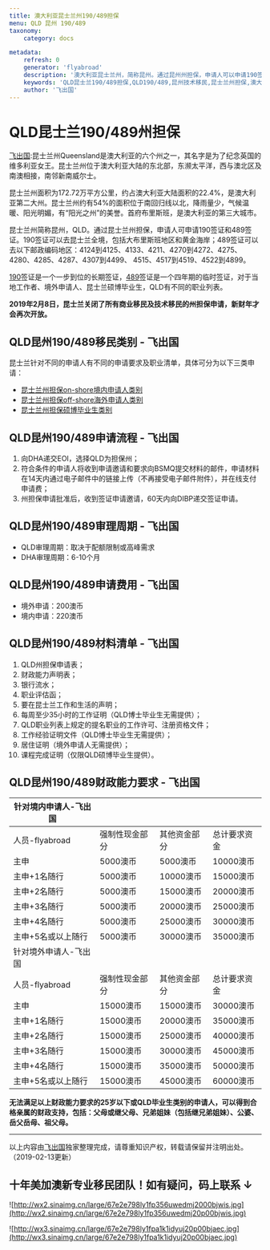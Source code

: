 ```yaml
---
title: 澳大利亚昆士兰州190/489担保
menu: QLD 昆州 190/489
taxonomy:
    category: docs

metadata:
    refresh: 0
    generator: 'flyabroad'
    description: '澳大利亚昆士兰州，简称昆州。通过昆州州担保，申请人可以申请190签证和489签证。190签证可以去昆州全境，489签证为临时签证，可以在除大布里斯班地区和黄金海岸之外的偏远地区工作生活4年。'
    keywords: 'QLD昆士兰190/489担保,QLD190/489,昆州技术移民,昆士兰州担保,澳大利亚昆士兰州190/489'
    author: '飞出国'
---
```

# QLD昆士兰190/489州担保

[飞出国](/home):昆士兰州Queensland是澳大利亚的六个州之一，其名字是为了纪念英国的维多利亚女王。昆士兰州位于澳大利亚大陆的东北部，东濒太平洋，西与澳北区及南澳相接，南邻新南威尔士。

昆士兰州面积为172.72万平方公里，约占澳大利亚大陆面积的22.4%，是澳大利亚第二大州。昆士兰州约有54%的面积位于南回归线以北，降雨量少，气候温暖、阳光明媚，有“阳光之州”的美誉。首府布里斯班，是澳大利亚的第三大城市。

昆士兰州简称昆州，QLD。通过昆士兰州担保，申请人可申请190签证和489签证。190签证可以去昆士兰全境，包括大布里斯班地区和黄金海岸；489签证可以去以下邮政编码地区：4124到4125、4133、4211、4270到4272、4275、4280、4285、4287、4307到4499、 4515、4517到4519、4522到4899。

[190]签证是一个一步到位的长期签证，[489]签证是一个四年期的临时签证，对于当地工作者、境外申请人、昆士兰硕博毕业生，QLD有不同的职业列表。

**2019年2月8日，昆士兰关闭了所有商业移民及技术移民的州担保申请，新财年才会再次开放。**

## QLD昆州190/489移民类别 - 飞出国

昆士兰针对不同的申请人有不同的申请要求及职业清单，具体可分为以下三类申请：

* [昆士兰州担保on-shore境内申请人类别](/au/qld/QLD-onshore)
* [昆士兰州担保off-shore海外申请人类别](/au/qld/QLD-offshore)
* [昆士兰州担保硕博毕业生类别](/au/qld/QLD-master-PHD)

## QLD昆州190/489申请流程 - 飞出国

1. 向DHA递交EOI，选择QLD为担保州；
2. 符合条件的申请人将收到申请邀请和要求向BSMQ提交材料的邮件，申请材料在14天内通过电子邮件中的链接上传（不再接受电子邮件附件），并在线支付申请费；
3. 州担保申请批准后，收到签证申请邀请，60天内向DIBP递交签证申请。

## QLD昆州190/489审理周期 - 飞出国

* QLD审理周期：取决于配额限制或高峰需求
* DHA审理周期：6-10个月

## QLD昆州190/489申请费用 - 飞出国

* 境外申请：200澳币
* 境内申请：220澳币

## QLD昆州190/489材料清单 - 飞出国

1. QLD州担保申请表；
2. 财政能力声明表；
3. 银行流水；
4. 职业评估函；
5. 要在昆士兰工作和生活的声明；
6. 每周至少35小时的工作证明（QLD博士毕业生无需提供）；
7. QLD职业列表上规定的提名职业的工作许可、注册资格文件；
8. 工作经验证明文件（QLD博士毕业生无需提供）；
9. 居住证明（境外申请人无需提供）；
10. 课程完成证明（仅限QLD硕博毕业生提供）。

## QLD昆州190/489财政能力要求 - 飞出国

针对境内申请人-飞出国 |  |  |  |
------- | ------- | ------- | -------
人员-flyabroad | 强制性现金部分 | 其他资金部分 | 总计要求资金
主申 | 5000澳币 | 5000澳币 | 10000澳币
主申+1名随行 | 5000澳币 | 10000澳币 | 15000澳币
主申+2名随行 | 5000澳币 | 15000澳币 | 20000澳币
主申+3名随行 | 5000澳币 | 20000澳币 | 25000澳币
主申+4名随行 | 5000澳币 | 25000澳币 | 30000澳币
主申+5名或以上随行 | 5000澳币 | 30000澳币 | 35000澳币
针对境外申请人-飞出国 |  |  |  |
人员-flyabroad | 强制性现金部分 | 其他资金部分 | 总计要求资金
主申 | 15000澳币 | 15000澳币 | 30000澳币
主申+1名随行 | 15000澳币 | 20000澳币 | 35000澳币
主申+2名随行 | 15000澳币 | 25000澳币 | 40000澳币
主申+3名随行 | 15000澳币 | 30000澳币 | 45000澳币
主申+4名随行 | 15000澳币 | 35000澳币 | 50000澳币
主申+5名或以上随行 | 15000澳币 | 45000澳币 | 60000澳币

**无法满足以上财政能力要求的25岁以下或QLD毕业生类别的申请人，可以得到合格亲属的财政支持，包括：父母或继父母、兄弟姐妹（包括继兄弟姐妹）、公婆、岳父岳母、祖父母。**

-----

以上内容由[飞出国](http://www.flyabroad.hk/)独家整理完成，请尊重知识产权，转载请保留并注明出处。（2019-02-13更新）

## 十年美加澳新专业移民团队！如有疑问，码上联系 ↓ ##

![http://wx2.sinaimg.cn/large/67e2e798ly1fp356uwedmj2000bjwis.jpg](http://wx2.sinaimg.cn/large/67e2e798ly1fp356uwedmj20p00bjwis.jpg)

![http://wx3.sinaimg.cn/large/67e2e798ly1fpa1k1idyuj20p00bjaec.jpg](http://wx3.sinaimg.cn/large/67e2e798ly1fpa1k1idyuj20p00bjaec.jpg)


[Competent]:/au/skilledselect/english-requirement
[190]:/au/skilled/190
[489]:/au/skilled/489
[133111]: http://bbs.fcgvisa.com/t/fcg/1014?target=blank
[224111]: http://bbs.fcgvisa.com/t/fcg/921?target=blank
[224112]: http://bbs.fcgvisa.com/t/fcg/922?target=blank
[224113]: http://bbs.fcgvisa.com/t/fcg/923?target=blank
[225311]: http://bbs.fcgvisa.com/t/fcg/961?target=blank
[232212]: http://bbs.fcgvisa.com/t/fcg/979?target=blank
[232511]: http://bbs.fcgvisa.com/t/fcg/990?target=blank
[233211]: http://bbs.fcgvisa.com/t/fcg/996?target=blank
[233212]: http://bbs.fcgvisa.com/t/fcg/997?target=blank
[233213]: http://bbs.fcgvisa.com/t/fcg/999?target=blank
[233214]: http://bbs.fcgvisa.com/t/fcg/1000?target=blank
[233215]: http://bbs.fcgvisa.com/t/fcg/1001?target=blank
[233311]: http://bbs.fcgvisa.com/t/fcg/1005?target=blank
[233512]: http://bbs.fcgvisa.com/t/fcg/1008?target=blank
[233611]: http://bbs.fcgvisa.com/t/fcg/1010?target=blank
[233911]: http://bbs.fcgvisa.com/t/fcg/1016?target=blank
[233912]: http://bbs.fcgvisa.com/t/fcg/1017?target=blank
[233913]: http://bbs.fcgvisa.com/t/fcg/1018?target=blank
[233914]: http://bbs.fcgvisa.com/t/fcg/1019?target=blank
[233915]: http://bbs.fcgvisa.com/t/fcg/1020?target=blank
[233999]: http://bbs.fcgvisa.com/t/fcg/1022?target=blank
[234711]: http://bbs.fcgvisa.com/t/fcg/1046?target=blank
[251211]: http://bbs.fcgvisa.com/t/fcg/1469?target=blank
[251212]: http://bbs.fcgvisa.com/t/fcg/1468?target=blank
[251213]: http://bbs.fcgvisa.com/t/fcg/1467?target=blank
[251214]: http://bbs.fcgvisa.com/t/fcg/1466?target=blank
[251411]: http://bbs.fcgvisa.com/t/fcg/1463?target=blank
[251511]: http://bbs.fcgvisa.com/t/fcg/1461?target=blank
[251513]: http://bbs.fcgvisa.com/t/fcg/1459?target=blank
[251911]: http://bbs.fcgvisa.com/t/fcg/1458?target=blank
[251912]: http://bbs.fcgvisa.com/t/fcg/1457?target=blank
[252311]: http://bbs.fcgvisa.com/t/fcg/1447?target=blank
[252312]: http://bbs.fcgvisa.com/t/fcg/1446?target=blank
[252411]: http://bbs.fcgvisa.com/t/fcg/1445?target=blank
[252511]: http://bbs.fcgvisa.com/t/fcg/1444?target=blank
[252611]: http://bbs.fcgvisa.com/t/fcg/1443?target=blank
[253111]: http://bbs.fcgvisa.com/t/fcg/1435?target=blank
[253112]: http://bbs.fcgvisa.com/t/fcg/1434?target=blank
[253211]: http://bbs.fcgvisa.com/t/fcg/1432?target=blank
[253311]: http://bbs.fcgvisa.com/t/fcg/1431?target=blank
[253312]: http://bbs.fcgvisa.com/t/fcg/1430?target=blank
[253313]: http://bbs.fcgvisa.com/t/fcg/1429?target=blank
[253314]: http://bbs.fcgvisa.com/t/fcg/1428?target=blank
[253315]: http://bbs.fcgvisa.com/t/fcg/1427?target=blank
[253316]: http://bbs.fcgvisa.com/t/fcg/1426?target=blank
[253317]: http://bbs.fcgvisa.com/t/fcg/1425?target=blank
[253318]: http://bbs.fcgvisa.com/t/fcg/1424?target=blank
[253321]: http://bbs.fcgvisa.com/t/fcg/1423?target=blank
[253322]: http://bbs.fcgvisa.com/t/fcg/1422?target=blank
[253323]: http://bbs.fcgvisa.com/t/fcg/1421?target=blank
[253324]: http://bbs.fcgvisa.com/t/fcg/1420?target=blank
[253399]: http://bbs.fcgvisa.com/t/fcg/1419?target=blank
[253411]: http://bbs.fcgvisa.com/t/fcg/1418?target=blank
[253511]: http://bbs.fcgvisa.com/t/fcg/1416?target=blank
[253915]: http://bbs.fcgvisa.com/t/fcg/1391?target=blank
[253917]: http://bbs.fcgvisa.com/t/fcg/1388?target=blank
[254111]: http://bbs.fcgvisa.com/t/fcg/1379?target=blank
[254411]: http://bbs.fcgvisa.com/t/fcg/1364?target=blank
[254412]: http://bbs.fcgvisa.com/t/fcg/1360?target=blank
[254413]: http://bbs.fcgvisa.com/t/fcg/1357?target=blank
[254414]: http://bbs.fcgvisa.com/t/fcg/1354?target=blank
[254415]: http://bbs.fcgvisa.com/t/fcg/1308?target=blank
[254416]: http://bbs.fcgvisa.com/t/fcg/1307?target=blank
[254418]: http://bbs.fcgvisa.com/t/fcg/1304?target=blank
[254421]: http://bbs.fcgvisa.com/t/fcg/1302?target=blank
[254422]: http://bbs.fcgvisa.com/t/fcg/1300?target=blank
[254423]: http://bbs.fcgvisa.com/t/fcg/1299?target=blank
[254424]: http://bbs.fcgvisa.com/t/fcg/1298?target=blank
[254425]: http://bbs.fcgvisa.com/t/fcg/1297?target=blank
[254499]: http://bbs.fcgvisa.com/t/fcg/1296?target=blank
[261111]: http://bbs.fcgvisa.com/t/fcg/1268?target=blank
[261112]: http://bbs.fcgvisa.com/t/fcg/1269?target=blank
[261211]: http://bbs.fcgvisa.com/t/fcg/1270?target=blank
[261311]: http://bbs.fcgvisa.com/t/fcg/1272?target=blank
[261312]: http://bbs.fcgvisa.com/t/fcg/1273?target=blank
[261313]: http://bbs.fcgvisa.com/t/fcg/1274?target=blank
[261314]: http://bbs.fcgvisa.com/t/fcg/1275?target=blank
[261399]: http://bbs.fcgvisa.com/t/fcg/1276?target=blank
[262112]: http://bbs.fcgvisa.com/t/fcg/1278?target=blank
[263211]: http://bbs.fcgvisa.com/t/fcg/1283?target=blank
[263212]: http://bbs.fcgvisa.com/t/fcg/1284?target=blank
[263213]: http://bbs.fcgvisa.com/t/fcg/1285?target=blank
[271311]: http://bbs.fcgvisa.com/t/fcg/1121?target=blank
[272412]: http://bbs.fcgvisa.com/t/fcg/1135?target=blank
[272499]: http://bbs.fcgvisa.com/t/fcg/1138?target=blank
[272511]: http://bbs.fcgvisa.com/t/fcg/1139?target=blank
[272612]: http://bbs.fcgvisa.com/t/fcg/1141?target=blank
[272613]: http://bbs.fcgvisa.com/t/fcg/1142?target=blank
[312111]: http://bbs.fcgvisa.com/t/fcg/1170?target=blank
[312112]: http://bbs.fcgvisa.com/t/fcg/1171?target=blank
[312113]: http://bbs.fcgvisa.com/t/fcg/1172?target=blank
[312199]: http://bbs.fcgvisa.com/t/fcg/1176?target=blank
[313111]: http://bbs.fcgvisa.com/t/fcg/1192?target=blank
[313112]: http://bbs.fcgvisa.com/t/fcg/1193?target=blank
[313113]: http://bbs.fcgvisa.com/t/fcg/1194?target=blank
[321111]: http://bbs.fcgvisa.com/t/fcg/1200?target=blank
[321211]: http://bbs.fcgvisa.com/t/fcg/1201?target=blank
[321212]: http://bbs.fcgvisa.com/t/fcg/1202?target=blank
[321213]: http://bbs.fcgvisa.com/t/fcg/1203?target=blank
[321214]: http://bbs.fcgvisa.com/t/fcg/1204?target=blank
[322211]: http://bbs.fcgvisa.com/t/fcg/1212?target=blank
[323211]: http://bbs.fcgvisa.com/t/fcg/1219?target=blank
[323212]: http://bbs.fcgvisa.com/t/fcg/1220?target=blank
[324111]: http://bbs.fcgvisa.com/t/fcg/1233?target=blank
[331111]: http://bbs.fcgvisa.com/t/fcg/1237?target=blank
[332211]: http://bbs.fcgvisa.com/t/fcg/1243?target=blank
[333211]: http://bbs.fcgvisa.com/t/fcg/1245?target=blank
[334111]: http://bbs.fcgvisa.com/t/fcg/1249?target=blank
[334112]: http://bbs.fcgvisa.com/t/fcg/1250?target=blank
[334113]: http://bbs.fcgvisa.com/t/fcg/1251?target=blank
[334114]: http://bbs.fcgvisa.com/t/fcg/1252?target=blank
[334115]: http://bbs.fcgvisa.com/t/fcg/1253?target=blank
[342111]: http://bbs.fcgvisa.com/t/fcg/1309?target=blank
[351311]: http://bbs.fcgvisa.com/t/fcg/1325?target=blank
[351411]: http://bbs.fcgvisa.com/t/fcg/1326?target=blank
[394111]: http://bbs.fcgvisa.com/t/fcg/1358?target=blank
[599612]: http://bbs.fcgvisa.com/t/fcg/1531?target=blank
[611211]: http://bbs.fcgvisa.com/t/fcg/1537?target=blank

[121111]: http://bbs.fcgvisa.com/t/fcg/875?target=blank
[121211]: http://bbs.fcgvisa.com/t/fcg/878?target=blank
[121212]: http://bbs.fcgvisa.com/t/fcg/882?target=blank
[121213]: http://bbs.fcgvisa.com/t/fcg/884?target=blank
[121215]: http://bbs.fcgvisa.com/t/fcg/891?target=blank
[121216]: http://bbs.fcgvisa.com/t/fcg/903?target=blank
[121221]: http://bbs.fcgvisa.com/t/fcg/933?target=blank
[121299]: http://bbs.fcgvisa.com/t/fcg/939?target=blank
[121311]: http://bbs.fcgvisa.com/t/fcg/942?target=blank
[121312]: http://bbs.fcgvisa.com/t/fcg/943?target=blank
[121313]: http://bbs.fcgvisa.com/t/fcg/944?target=blank
[121316]: http://bbs.fcgvisa.com/t/fcg/947?target=blank
[121317]: http://bbs.fcgvisa.com/t/fcg/948?target=blank
[121318]: http://bbs.fcgvisa.com/t/fcg/952?target=blank
[121321]: http://bbs.fcgvisa.com/t/fcg/955?target=blank
[121322]: http://bbs.fcgvisa.com/t/fcg/959?target=blank
[121399]: http://bbs.fcgvisa.com/t/fcg/988?target=blank
[121411]: http://bbs.fcgvisa.com/t/fcg/991?target=blank
[132211]: http://bbs.fcgvisa.com/t/fcg/1004?target=blank
[133211]: http://bbs.fcgvisa.com/t/fcg/1054?target=blank
[133411]: http://bbs.fcgvisa.com/t/fcg/1057?target=blank
[134111]: http://bbs.fcgvisa.com/t/fcg/1063?target=blank
[134212]: http://bbs.fcgvisa.com/t/fcg/1065?target=blank
[134213]: http://bbs.fcgvisa.com/t/fcg/1067?target=blank
[134214]: http://bbs.fcgvisa.com/t/fcg/1068?target=blank
[134299]: http://bbs.fcgvisa.com/t/fcg/1069?target=blank
[139911]: http://bbs.fcgvisa.com/t/fcg/1081?target=blank
[139912]: http://bbs.fcgvisa.com/t/fcg/1082?target=blank
[139913]: http://bbs.fcgvisa.com/t/fcg/1083?target=blank
[139914]: http://bbs.fcgvisa.com/t/fcg/1084?target=blank
[139999]: http://bbs.fcgvisa.com/t/fcg/1086?target=blank
[141111]: http://bbs.fcgvisa.com/t/fcg/1087?target=blank
[141311]: http://bbs.fcgvisa.com/t/fcg/1089?target=blank
[141999]: http://bbs.fcgvisa.com/t/fcg/1093?target=blank
[221111]: http://bbs.fcgvisa.com/t/fcg/895?target=blank
[221112]: http://bbs.fcgvisa.com/t/fcg/896?target=blank
[221213]: http://bbs.fcgvisa.com/t/fcg/900?target=blank
[222211]: http://bbs.fcgvisa.com/t/fcg/907?target=blank
[222213]: http://bbs.fcgvisa.com/t/fcg/909?target=blank
[222299]: http://bbs.fcgvisa.com/t/fcg/910?target=blank
[223112]: http://bbs.fcgvisa.com/t/fcg/917?target=blank
[223211]: http://bbs.fcgvisa.com/t/fcg/919?target=blank
[224212]: http://bbs.fcgvisa.com/t/fcg/925?target=blank
[224213]: http://bbs.fcgvisa.com/t/fcg/927?target=blank
[224214]: http://bbs.fcgvisa.com/t/fcg/928?target=blank
[224511]: http://bbs.fcgvisa.com/t/fcg/934?target=blank
[234111]: http://bbs.fcgvisa.com/t/fcg/1023?target=blank
[234112]: http://bbs.fcgvisa.com/t/fcg/1024?target=blank
[234113]: http://bbs.fcgvisa.com/t/fcg/1025?target=blank
[234312]: http://bbs.fcgvisa.com/t/fcg/1030?target=blank
[234313]: http://bbs.fcgvisa.com/t/fcg/1031?target=blank
[234399]: http://bbs.fcgvisa.com/t/fcg/1033?target=blank
[234411]: http://bbs.fcgvisa.com/t/fcg/1034?target=blank
[234518]: http://bbs.fcgvisa.com/t/fcg/1043?target=blank
[234611]: http://bbs.fcgvisa.com/t/fcg/1045?target=blank
[241111]: http://bbs.fcgvisa.com/t/fcg/1587?target=blank
[241213]: http://bbs.fcgvisa.com/t/fcg/1592?target=blank
[241511]: http://bbs.fcgvisa.com/t/fcg/1595?target=blank
[241512]: http://bbs.fcgvisa.com/t/fcg/1596?target=blank
[241513]: http://bbs.fcgvisa.com/t/fcg/1598?target=blank
[251312]: http://bbs.fcgvisa.com/t/fcg/1464?target=blank
[251412]: http://bbs.fcgvisa.com/t/fcg/1462?target=blank
[251512]: http://bbs.fcgvisa.com/t/fcg/1460?target=blank
[252711]: http://bbs.fcgvisa.com/t/fcg/1437?target=blank
[252712]: http://bbs.fcgvisa.com/t/fcg/1436?target=blank
[253512]: http://bbs.fcgvisa.com/t/fcg/1415?target=blank
[253513]: http://bbs.fcgvisa.com/t/fcg/1414?target=blank
[253514]: http://bbs.fcgvisa.com/t/fcg/1413?target=blank
[253515]: http://bbs.fcgvisa.com/t/fcg/1411?target=blank
[253516]: http://bbs.fcgvisa.com/t/fcg/1410?target=blank
[253517]: http://bbs.fcgvisa.com/t/fcg/1408?target=blank
[253518]: http://bbs.fcgvisa.com/t/fcg/1405?target=blank
[253521]: http://bbs.fcgvisa.com/t/fcg/1402?target=blank
[253911]: http://bbs.fcgvisa.com/t/fcg/1400?target=blank
[253912]: http://bbs.fcgvisa.com/t/fcg/1397?target=blank
[253913]: http://bbs.fcgvisa.com/t/fcg/1395?target=blank
[253914]: http://bbs.fcgvisa.com/t/fcg/1393?target=blank
[253918]: http://bbs.fcgvisa.com/t/fcg/1386?target=blank
[253999]: http://bbs.fcgvisa.com/t/fcg/1382?target=blank
[254417]: http://bbs.fcgvisa.com/t/fcg/1306?target=blank
[263111]: http://bbs.fcgvisa.com/t/fcg/1280?target=blank
[263112]: http://bbs.fcgvisa.com/t/fcg/1281?target=blank
[263113]: http://bbs.fcgvisa.com/t/fcg/1282?target=blank
[263311]: http://bbs.fcgvisa.com/t/fcg/1287?target=blank
[263312]: http://bbs.fcgvisa.com/t/fcg/1288?target=blank
[271111]: http://bbs.fcgvisa.com/t/fcg/1115?target=blank
[272111]: http://bbs.fcgvisa.com/t/fcg/1122?target=blank
[272112]: http://bbs.fcgvisa.com/t/fcg/1123?target=blank
[272113]: http://bbs.fcgvisa.com/t/fcg/1124?target=blank
[272114]: http://bbs.fcgvisa.com/t/fcg/1125?target=blank
[272115]: http://bbs.fcgvisa.com/t/fcg/1126?target=blank
[272199]: http://bbs.fcgvisa.com/t/fcg/1127?target=blank
[272311]: http://bbs.fcgvisa.com/t/fcg/1129?target=blank
[272312]: http://bbs.fcgvisa.com/t/fcg/1130?target=blank
[272313]: http://bbs.fcgvisa.com/t/fcg/1131?target=blank
[272399]: http://bbs.fcgvisa.com/t/fcg/1133?target=blank
[311211]: http://bbs.fcgvisa.com/t/fcg/1153?target=blank
[311212]: http://bbs.fcgvisa.com/t/fcg/1154?target=blank
[311213]: http://bbs.fcgvisa.com/t/fcg/1155?target=blank
[311215]: http://bbs.fcgvisa.com/t/fcg/1157?target=blank
[311299]: http://bbs.fcgvisa.com/t/fcg/1159?target=blank
[311411]: http://bbs.fcgvisa.com/t/fcg/1164?target=blank
[311412]: http://bbs.fcgvisa.com/t/fcg/1165?target=blank
[311413]: http://bbs.fcgvisa.com/t/fcg/1166?target=blank
[311499]: http://bbs.fcgvisa.com/t/fcg/1169?target=blank
[312211]: http://bbs.fcgvisa.com/t/fcg/1177?target=blank
[312912]: http://bbs.fcgvisa.com/t/fcg/1189?target=blank
[312913]: http://bbs.fcgvisa.com/t/fcg/1190?target=blank
[322311]: http://bbs.fcgvisa.com/t/fcg/1213?target=blank
[322313]: http://bbs.fcgvisa.com/t/fcg/1215?target=blank
[323112]: http://bbs.fcgvisa.com/t/fcg/1217?target=blank
[323113]: http://bbs.fcgvisa.com/t/fcg/1218?target=blank
[323213]: http://bbs.fcgvisa.com/t/fcg/1221?target=blank
[323214]: http://bbs.fcgvisa.com/t/fcg/1222?target=blank
[323299]: http://bbs.fcgvisa.com/t/fcg/1224?target=blank
[323215]: http://bbs.fcgvisa.com/t/fcg/1223?target=blank
[323412]: http://bbs.fcgvisa.com/t/fcg/1232?target=blank
[324211]: http://bbs.fcgvisa.com/t/fcg/1234?target=blank
[324212]: http://bbs.fcgvisa.com/t/fcg/1235?target=blank
[331211]: http://bbs.fcgvisa.com/t/fcg/1239?target=blank
[331212]: http://bbs.fcgvisa.com/t/fcg/1240?target=blank
[331213]: http://bbs.fcgvisa.com/t/fcg/1241?target=blank
[333212]: http://bbs.fcgvisa.com/t/fcg/1246?target=blank
[351111]: http://bbs.fcgvisa.com/t/fcg/1322?target=blank
[351112]: http://bbs.fcgvisa.com/t/fcg/1323?target=blank
[361311]: http://bbs.fcgvisa.com/t/fcg/1334?target=blank
[392311]: http://bbs.fcgvisa.com/t/fcg/1345?target=blank
[399111]: http://bbs.fcgvisa.com/t/fcg/1366?target=blank
[399112]: http://bbs.fcgvisa.com/t/fcg/1368?target=blank
[411111]: http://bbs.fcgvisa.com/t/fcg/1294?target=blank
[411112]: http://bbs.fcgvisa.com/t/fcg/1295?target=blank
[411213]: http://bbs.fcgvisa.com/t/fcg/1412?target=blank
[411311]: http://bbs.fcgvisa.com/t/fcg/1472?target=blank
[411411]: http://bbs.fcgvisa.com/t/fcg/1473?target=blank
[411611]: http://bbs.fcgvisa.com/t/fcg/1477?target=blank
[411711]: http://bbs.fcgvisa.com/t/fcg/1478?target=blank
[411712]: http://bbs.fcgvisa.com/t/fcg/1479?target=blank
[411713]: http://bbs.fcgvisa.com/t/fcg/1480?target=blank
[411715]: http://bbs.fcgvisa.com/t/fcg/1482?target=blank
[411716]: http://bbs.fcgvisa.com/t/fcg/1483?target=blank
[452311]: http://bbs.fcgvisa.com/t/fcg/1504?target=blank
[452312]: http://bbs.fcgvisa.com/t/fcg/1506?target=blank
[452313]: http://bbs.fcgvisa.com/t/fcg/1507?target=blank
[452315]: http://bbs.fcgvisa.com/t/fcg/1511?target=blank
[452316]: http://bbs.fcgvisa.com/t/fcg/1513?target=blank
[452321]: http://bbs.fcgvisa.com/t/fcg/1518?target=blank
[132311]: http://bbs.fcgvisa.com/t/fcg/1011?target=blank
[134499]: http://bbs.fcgvisa.com/t/fcg/1073?target=blank
[135112]: http://bbs.fcgvisa.com/t/fcg/1075?target=blank
[135199]: http://bbs.fcgvisa.com/t/fcg/1076?target=blank
[222311]: http://bbs.fcgvisa.com/t/fcg/911?target=blank
[222312]: http://bbs.fcgvisa.com/t/fcg/915?target=blank
[224711]: http://bbs.fcgvisa.com/t/fcg/937?target=blank
[225113]: http://bbs.fcgvisa.com/t/fcg/956?target=blank
[225211]: http://bbs.fcgvisa.com/t/fcg/957?target=blank
[225212]: http://bbs.fcgvisa.com/t/fcg/958?target=blank
[232312]: http://bbs.fcgvisa.com/t/fcg/983?target=blank
[254311]: http://bbs.fcgvisa.com/t/fcg/1367?target=blank
[262111]: http://bbs.fcgvisa.com/t/fcg/1277?target=blank
[262113]: http://bbs.fcgvisa.com/t/fcg/1279?target=blank
[313212]: http://bbs.fcgvisa.com/t/fcg/1197?target=blank
[241599]: http://bbs.fcgvisa.com/t/fcg/1600?target=blank
[221113]: http://bbs.fcgvisa.com/t/fcg/897?target=blank

[MLTSSL]:/au/occupations-lists/MLTSSL
[STSOL]:/au/occupations-lists/STSOL
[189]:/au/skilled/189
[MLTSSL]:/au/occupations-lists/MLTSSL
[190]:/au/skilled/190
[STSOL]:/au/occupations-lists/STSOL
[489]:/au/skilled/489
[EOI]:/au/skilledselect/EOI
